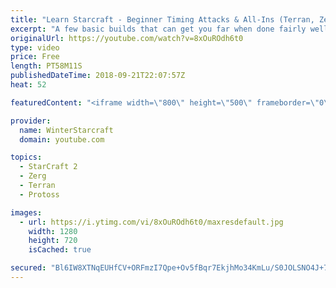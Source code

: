 ```yaml
---
title: "Learn Starcraft - Beginner Timing Attacks & All-Ins (Terran, Zerg & Protoss)"
excerpt: "A few basic builds that can get you far when done fairly well. Also important is how not to overextend and lose everything."
originalUrl: https://youtube.com/watch?v=8xOuROdh6t0
type: video
price: Free
length: PT58M11S
publishedDateTime: 2018-09-21T22:07:57Z
heat: 52

featuredContent: "<iframe width=\"800\" height=\"500\" frameborder=\"0\" src=\"https://www.youtube.com/embed/8xOuROdh6t0\" allow=\"accelerometer; autoplay; encrypted-media; gyroscope; picture-in-picture\" allowfullscreen></iframe>"

provider:
  name: WinterStarcraft
  domain: youtube.com

topics:
  - StarCraft 2
  - Zerg
  - Terran
  - Protoss

images:
  - url: https://i.ytimg.com/vi/8xOuROdh6t0/maxresdefault.jpg
    width: 1280
    height: 720
    isCached: true

secured: "Bl6IW8XTNqEUHfCV+ORFmzI7Qpe+Ov5fBqr7EkjhMo34KmLu/S0JOLSNO4J+7rBul5kgw7k+2Rr57xCj1Eiabyhs7W+KxwVB2wQ8oTMkVYtioaRcrblFBwtJiQhD8yTb6d7xpVsIaAWzxP4PA3j7SVIAPtVTNxNNZcbg025P46AJ2VwY6ojQUMkbtgT5648U9/qTOW7KjNWSEG8YKC3+W7UKp6lDtE7baT4J2a1arxAUbv/ui2T+r2ZzVrv0MIV5RF+OV2mzAR43orFKY1woElGsGjqnVKzvEns6NNueCpLNUlOlZ3LuHdiECoXeor5I0CRCH142CrChtBWqJ98ts/TJSZ/KObTFJi2dBmEdjU62Vg2JCtRDi9tEeZ0lSCc4YugkO/roG3xQK5Sg1A6LQz80AihhcwSJrwRr5NaSH9g=;0tUflxljTAAhLWjzichnNw=="
---
```


